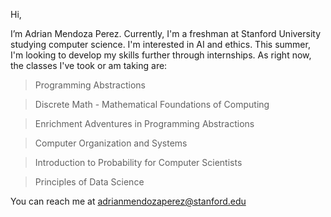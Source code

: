 Hi, 

I’m Adrian Mendoza Perez. Currently, I'm a freshman at Stanford University 
studying computer science. I'm interested in AI and ethics. This summer,
I'm looking to  develop my skills further through internships. As right now, 
the classes I've took or am taking are:

> Programming Abstractions
  
> Discrete Math - Mathematical Foundations of Computing 
  
> Enrichment Adventures in Programming Abstractions

> Computer Organization and Systems 

> Introduction to Probability for Computer Scientists

> Principles of Data Science

You can reach me at adrianmendozaperez@stanford.edu
